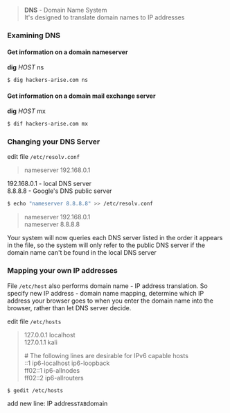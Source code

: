 > **DNS** - Domain Name System  
> It's designed to translate domain names to IP addresses

### Examining DNS

#### Get information on a domain nameserver

**dig** _HOST_ ns

```sh
$ dig hackers-arise.com ns
```

#### Get information on a domain mail exchange server

**dig** _HOST_ mx

```sh
$ dif hackers-arise.com mx
```

### Changing your DNS Server

edit file `/etc/resolv.conf`

> nameserver 192.168.0.1

192.168.0.1 - local DNS server  
8.8.8.8 - Google's DNS public server

```sh
$ echo "nameserver 8.8.8.8" >> /etc/resolv.conf
```

> nameserver 192.168.0.1  
> nameserver 8.8.8.8

Your system will now queries each DNS server listed in the order it appears in the file, so the system will only refer to the public DNS server if the domain name can't be found in the local DNS server

### Mapping your own IP addresses

File `/etc/host` also performs domain name - IP address translation. So specify new IP address - domain name mapping, determine which IP address your browser goes to when you enter the domain name into the browser, rather than let DNS server decide.

edit file `/etc/hosts`

> 127.0.0.1 localhost  
> 127.0.1.1 kali
>
> \# The following lines are desirable for IPv6 capable hosts  
> ::1 ip6-localhost ip6-loopback  
> ff02::1 ip6-allnodes  
> ff02::2 ip6-allrouters

```sh
$ gedit /etc/hosts
```

add new line: IP address`TAB`domain
